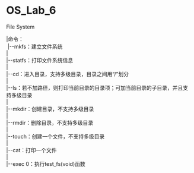 # OS_Lab_6        
File System        
        
  |命令：         
&nbsp;|--mkfs：建立文件系统    
    |     
    |--statfs：打印文件系统信息     
    |        
    |--cd：进入目录，支持多级目录，目录之间用“/”划分         
    |        
    |--ls：若不加路径，则打印当前目录的目录项；可加当前目录的子目录，并且支持多级目录         
    |        
    |--mkdir：创建目录，不支持多级目录         
    |        
    |--rmdir：删除目录，不支持多级目录        
    |        
    |--touch：创建一个文件，不支持多级目录        
    |        
    |--cat：打印一个文件        
    |        
    |--exec 0：执行test_fs(void)函数        
